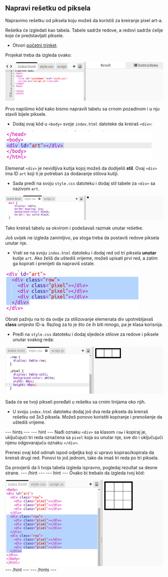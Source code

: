## Napravi rešetku od piksela

Napravimo rešetku od piksela koju možeš da koristiš za kreiranje pixel art-a.

Rešetka će izgledati kao tabela. Tabele sadrže redove, a redovi sadrže ćelije koje će predstavljati piksele.

+ Otvori [početni trinket](http://jumpto.cc/web-pixel).

Projekat treba da izgleda ovako:

![screenshot](images/pixel-starter.png)

Prvo napišimo kôd kako bismo napravili tabelu sa crnom pozadinom i u nju stavili bijele piksele.

+ Dodaj ovaj kôd u `<body>` svoje `index.html` datoteke da kreiraš `<div>`:

![screenshot](images/pixel-art-art.png)

Elemenat `<div>` je nevidljiva kutija kojoj možeš da dodijeliš **stil**. Ovaj `<div>` ima ID `art` koji ti je potreban za dodavanje stilova kutiji.

+ Sada pređi na svoju `style.css` datoteku i dodaj stil tabele za `<div>` sa nazivom `art`.

![screenshot](images/pixel-art-style.png)

Tako kreiraš tabelu sa okvirom i podešavaš razmak unutar rešetke.

Još uvijek ne izgleda zanimljivo, pa stoga treba da postaviš redove piksela unutar nje.

+ Vrati se na svoju `index.html` datoteku i dodaj red od tri piksela **unutar** kutije `art`. Ako želiš da uštediš vrijeme, možeš upisati prvi red, a zatim ga kopirati i prenijeti da napraviš ostale.

![screenshot](images/pixel-art-row.png)

Obrati pažnju na to da ovdje za stilizovanje elemenata div upotrebljavaš **class** umjesto ID-a. Razlog za to je što će ih biti mnogo, pa je klasa korisnija.

+ Pređi na `style.css` datoteku i dodaj sljedeće stilove za redove i piksele unutar svakog reda:

![screenshot](images/pixel-art-row-style.png)

Sada će se tvoji pikseli poređati u rešetku sa crnim linijama oko njih.

+ U svoju `index.html` datoteku dodaj još dva reda piksela da kreiraš rešetku od 3x3 piksela. Možeš ponovo koristiti kopiranje i prenošenje da uštediš vrijeme.

\--- hints \--- \--- hint \--- Nađi oznaku `<div>` sa klasom `row` i kopiraj je, uključujući tri reda označena sa `pixel` koja su unutar nje, sve do i uključujući njenu odgovarajuću oznaku `</div>`.

Prenesi ovaj kôd odmah ispod odjeljka koji si upravo kopirao/kopirala da kreiraš drugi red. Ponovi to još jednom, tako da imaš tri reda po tri piksela.

Da provjeriš da li tvoja tabela izgleda ispravno, pogledaj rezultat sa desne strane. \--- /hint \--- \--- hint \--- Ovako bi trebalo da izgleda tvoj kôd:

![screenshot](images/pixel-art-grid-3.png) \--- /hint \--- \--- /hints \---